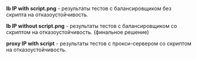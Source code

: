 

**lb IP with script.png** - результаты тестов с балансировщиком без скрипта на отказоустойчивость.

**lb IP without script.png** - результаты тестов с балансировщиком со скриптом на отказоустойчивость. (финальное решение)

**proxy IP with script** - результаты тестов с прокси-сервером со скриптом на отказоустойчивость.
